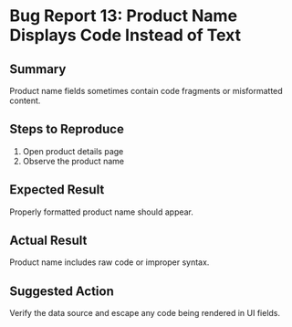 # Bug Report 13: Product Name Displays Code Instead of Text

## Summary
Product name fields sometimes contain code fragments or misformatted content.

## Steps to Reproduce
1. Open product details page
2. Observe the product name

## Expected Result
Properly formatted product name should appear.

## Actual Result
Product name includes raw code or improper syntax.

## Suggested Action
Verify the data source and escape any code being rendered in UI fields.
